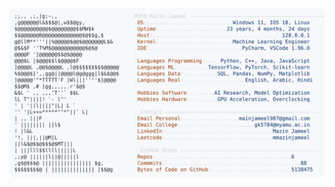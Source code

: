 <picture>
  <source srcset="https://raw.githubusercontent.com/mmazinjameel/mmazinjameel/main/dark_mode.svg?v=1743264607" media="(prefers-color-scheme: dark)">
  <img src="https://raw.githubusercontent.com/mmazinjameel/mmazinjameel/main/light_mode.svg?v=1743264607">
</picture>
